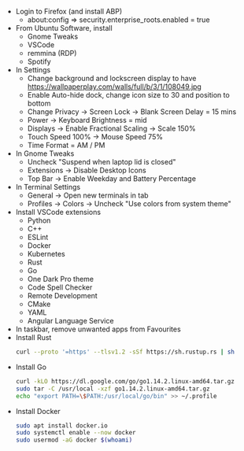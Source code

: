 - Login to Firefox (and install ABP)
  - about:config => security.enterprise_roots.enabled = true
- From Ubuntu Software, install
  - Gnome Tweaks
  - VSCode
  - remmina (RDP)
  - Spotify
- In Settings
  - Change background and lockscreen display to have https://wallpaperplay.com/walls/full/b/3/1/108049.jpg
  - Enable Auto-hide dock, change icon size to 30 and position to bottom
  - Change Privacy -> Screen Lock -> Blank Screen Delay = 15 mins
  - Power -> Keyboard Brightness = mid
  - Displays -> Enable Fractional Scaling -> Scale 150%
  - Touch Speed 100% -> Mouse Speed 75%
  - Time Format = AM / PM
- In Gnome Tweaks
  - Uncheck "Suspend when laptop lid is closed"
  - Extensions -> Disable Desktop Icons
  - Top Bar -> Enable Weekday and Battery Percentage
- In Terminal Settings
  - General -> Open new terminals in tab
  - Profiles -> Colors -> Uncheck "Use colors from system theme"
- Install VSCode extensions
  - Python
  - C++
  - ESLint
  - Docker
  - Kubernetes
  - Rust
  - Go
  - One Dark Pro theme
  - Code Spell Checker
  - Remote Development
  - CMake
  - YAML
  - Angular Language Service
- In taskbar, remove unwanted apps from Favourites
- Install Rust
  ```sh
  curl --proto '=https' --tlsv1.2 -sSf https://sh.rustup.rs | sh
  ```
- Install Go
  ```sh
  curl -kLO https://dl.google.com/go/go1.14.2.linux-amd64.tar.gz
  sudo tar -C /usr/local -xzf go1.14.2.linux-amd64.tar.gz
  echo "export PATH=\$PATH:/usr/local/go/bin" >> ~/.profile
  ```
 - Install Docker
   ```sh
   sudo apt install docker.io
   sudo systemctl enable --now docker
   sudo usermod -aG docker $(whoami)
   ```
